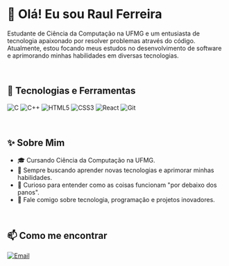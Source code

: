 # 👋 Olá! Eu sou Raul Ferreira

Estudante de Ciência da Computação na UFMG e um entusiasta de tecnologia apaixonado por resolver problemas através do código. Atualmente, estou focando meus estudos no desenvolvimento de software e aprimorando minhas habilidades em diversas tecnologias.

<br/>

## 🚀 Tecnologias e Ferramentas

<p align="left">
  <img src="https://img.shields.io/badge/C-00599C?style=for-the-badge&logo=c&logoColor=white" alt="C" />
  <img src="https://img.shields.io/badge/C%2B%2B-00599C?style=for-the-badge&logo=cplusplus&logoColor=white" alt="C++" />
  <img src="https://img.shields.io/badge/HTML5-E34F26?style=for-the-badge&logo=html5&logoColor=white" alt="HTML5" />
  <img src="https://img.shields.io/badge/CSS3-1572B6?style=for-the-badge&logo=css3&logoColor=white" alt="CSS3" />
  <img src="https://img.shields.io/badge/React-20232A?style=for-the-badge&logo=react&logoColor=61DAFB" alt="React" />
  <img src="https://img.shields.io/badge/Git-F05032?style=for-the-badge&logo=git&logoColor=white" alt="Git" />
</p>

<br/>

## ✨ Sobre Mim

- 🎓 Cursando Ciência da Computação na UFMG.
- 🌱 Sempre buscando aprender novas tecnologias e aprimorar minhas habilidades.
- 🤔 Curioso para entender como as coisas funcionam "por debaixo dos panos".
- 💬 Fale comigo sobre tecnologia, programação e projetos inovadores.

<br/>

## 📫 Como me encontrar

<p align="left">
  <a href="mailto:[raulfcruznt@hotmail.com]">
    <img src="https://img.shields.io/badge/Email-D14836?style=for-the-badge&logo=gmail&logoColor=white" alt="Email" />
  </a>
</p>
